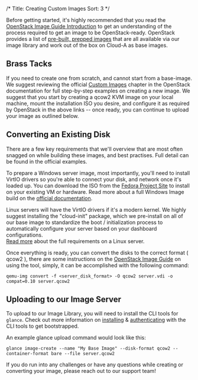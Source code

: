 /*
Title: Creating Custom Images
Sort: 3
*/

Before getting started, it's highly recommended that you read the 
[OpenStack Image Guide Introduction](http://docs.openstack.org/image-guide/content/ch_introduction.html)
to get an understanding of the process required to get an image to be 
OpenStack-ready. OpenStack provides a list of 
[pre-built, prepped images](http://docs.openstack.org/image-guide/content/ch_obtaining_images.html) 
that are all available via our image library and work out of the box on 
Cloud-A as base images.

## Brass Tacks

If you need to create one from scratch, and cannot start from a base-image. We
suggest reviewing the official 
[Custom Images](http://docs.openstack.org/image-guide/content/ch_creating_images_manually.html)
chapter in the OpenStack documentation for full step-by-step examples on 
creating a new image. We suggest that you start by creating a qcow2 KVM 
image on your local machine, mount the installation ISO you desire, and 
configure it as required by OpenStack in the above links -- once ready, you 
can continue to upload your image as outlined below.

## Converting an Existing Disk

There are a few key requirements that we'll overview that are most often
snagged on while building these images, and best practises. Full detail can be
found in the official examples.

To prepare a Windows server image, most importantly, you'll need to install
VirtIO drivers so you're able to connect your disk, and network once it's
loaded up. You can download the ISO from the 
[Fedora Project Site](http://alt.fedoraproject.org/pub/alt/virtio-win/archives/virtio-win-0.1-30/) 
to install on your existing VM or hardware. Read more about a full Windows 
Image build on the 
[official documentation](http://docs.openstack.org/image-guide/content/windows-image.html).

Linux servers will have the VirtIO drivers if it's a modern kernel. We highly
suggest installing the "cloud-init" package, which we pre-install on all of our
base image to standardize the boot / initialization process to automatically
configure your server based on your dashboard configurations.  
[Read more](http://docs.openstack.org/image-guide/content/ch_openstack_images.html) 
about the full requirements on a Linux server.

Once everything is ready, you can convert the disks to the correct format 
( qcow2 ), there are some instructions on the 
[OpenStack Image Guide](http://docs.openstack.org/image-guide/content/ch_converting.html) 
on using the tool, simply, it can be accomplished with the following command:

```
qemu-img convert -f <server_disk_format> -O qcow2 server.vdi -o compat=0.10 server.qcow2
```

## Uploading to our Image Server
To upload to our Image Library, you will need to install the CLI tools for
`glance`. Check out more information on [installing](/101/installing-cli-tools) 
& [authenticating](/101/authenticating-cli-tools) with the CLI tools to get
bootstrapped.

An example glance upload command would look like this:

```
glance image-create --name "My Base Image" --disk-format qcow2 --container-format bare --file server.qcow2
```

If you do run into any challenges or have any questions while creating or
converting your image, please reach out to our support team!
